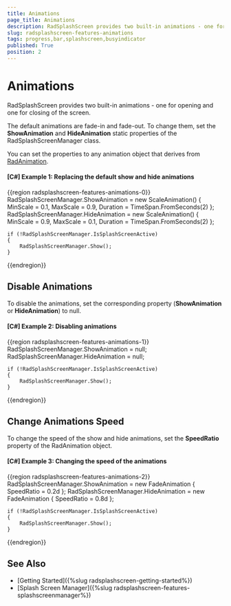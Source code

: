 ```yaml
---
title: Animations
page_title: Animations
description: RadSplashScreen provides two built-in animations - one for opening and one for closing of the screen. Replace them with any RadAnimation.
slug: radsplashscreen-features-animations
tags: progress,bar,splashscreen,busyindicator
published: True
position: 2
---
```


# Animations

RadSplashScreen provides two built-in animations - one for opening and one for closing of the screen. 

The default animations are fade-in and fade-out. To change them, set the __ShowAnimation__ and __HideAnimation__ static properties of the RadSplashScreenManager class.

You can set the properties to any animation object that derives from [RadAnimation](https://docs.telerik.com/devtools/wpf/api/telerik.windows.controls.animation.radanimation).

#### __[C#] Example 1: Replacing the default show and hide animations__
{{region radsplashscreen-features-animations-0}}	
	RadSplashScreenManager.ShowAnimation = new ScaleAnimation() { MinScale = 0.1, MaxScale = 0.9, Duration = TimeSpan.FromSeconds(2) };
	RadSplashScreenManager.HideAnimation = new ScaleAnimation() { MinScale = 0.9, MaxScale = 0.1, Duration = TimeSpan.FromSeconds(2) };
	
	if (!RadSplashScreenManager.IsSplashScreenActive)
	{
		RadSplashScreenManager.Show();
	}
{{endregion}}

## Disable  Animations

To disable the animations, set the corresponding property (__ShowAnimation__ or __HideAnimation__) to null.

#### __[C#] Example 2: Disabling animations__
{{region radsplashscreen-features-animations-1}}	
	RadSplashScreenManager.ShowAnimation = null;
	RadSplashScreenManager.HideAnimation = null;
	
	if (!RadSplashScreenManager.IsSplashScreenActive)
	{
		RadSplashScreenManager.Show();
	}
{{endregion}}

## Change Animations Speed

To change the speed of the show and hide animations, set the __SpeedRatio__ property of the RadAnimation object. 

#### __[C#] Example 3: Changing the speed of the animations__
{{region radsplashscreen-features-animations-2}}	
	RadSplashScreenManager.ShowAnimation = new FadeAnimation { SpeedRatio = 0.2d }; 
	RadSplashScreenManager.HideAnimation = new FadeAnimation { SpeedRatio = 0.8d };
	
	if (!RadSplashScreenManager.IsSplashScreenActive)
	{
		RadSplashScreenManager.Show();
	}
{{endregion}}

## See Also  
* [Getting Started]({%slug radsplashscreen-getting-started%})
* [Splash Screen Manager]({%slug radsplashscreen-features-splashscreenmanager%})